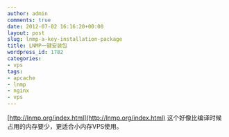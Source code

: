 ```yaml
---
author: admin
comments: true
date: 2012-07-02 16:16:20+00:00
layout: post
slug: lnmp-a-key-installation-package
title: LNMP一键安装包
wordpress_id: 1782
categories:
- vps
tags:
- apcache
- lnmp
- nginx
- vps
---
```


[http://lnmp.org/index.html](http://lnmp.org/index.html)
这个好像比编译时候占用的内存要少，更适合小内存VPS使用。

